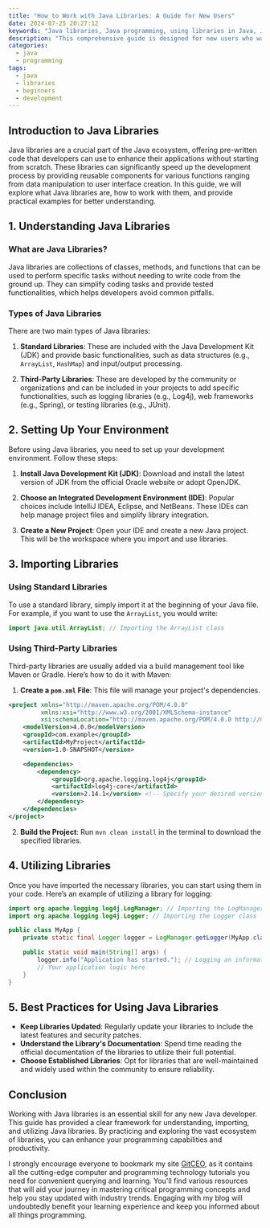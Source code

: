 ```yaml
---
title: "How to Work with Java Libraries: A Guide for New Users"
date: 2024-07-25 20:27:12
keywords: "Java libraries, Java programming, using libraries in Java, Java for beginners, Java development tools"
description: "This comprehensive guide is designed for new users who want to understand how to work with Java libraries. It covers the essential background of Java libraries, the various types available, and practical steps to incorporate them into your Java projects. Additionally, it includes code examples, best practices, and resources for further learning to help you become proficient in using Java libraries effectively. By the end of this article, you'll have a solid foundation in Java libraries, enhancing your skills and productivity as a Java developer."
categories:
  - java
  - programming
tags:
  - java
  - libraries
  - beginners
  - development
---
```


## Introduction to Java Libraries

Java libraries are a crucial part of the Java ecosystem, offering pre-written code that developers can use to enhance their applications without starting from scratch. These libraries can significantly speed up the development process by providing reusable components for various functions ranging from data manipulation to user interface creation. In this guide, we will explore what Java libraries are, how to work with them, and provide practical examples for better understanding.

<!-- more -->

## 1. Understanding Java Libraries

### What are Java Libraries?

Java libraries are collections of classes, methods, and functions that can be used to perform specific tasks without needing to write code from the ground up. They can simplify coding tasks and provide tested functionalities, which helps developers avoid common pitfalls.

### Types of Java Libraries

There are two main types of Java libraries:

1. **Standard Libraries**: These are included with the Java Development Kit (JDK) and provide basic functionalities, such as data structures (e.g., `ArrayList`, `HashMap`) and input/output processing.

2. **Third-Party Libraries**: These are developed by the community or organizations and can be included in your projects to add specific functionalities, such as logging libraries (e.g., Log4j), web frameworks (e.g., Spring), or testing libraries (e.g., JUnit).

## 2. Setting Up Your Environment

Before using Java libraries, you need to set up your development environment. Follow these steps:

1. **Install Java Development Kit (JDK)**: Download and install the latest version of JDK from the official Oracle website or adopt OpenJDK.

2. **Choose an Integrated Development Environment (IDE)**: Popular choices include IntelliJ IDEA, Eclipse, and NetBeans. These IDEs can help manage project files and simplify library integration.

3. **Create a New Project**: Open your IDE and create a new Java project. This will be the workspace where you import and use libraries.

## 3. Importing Libraries

### Using Standard Libraries

To use a standard library, simply import it at the beginning of your Java file. For example, if you want to use the `ArrayList`, you would write:

```java
import java.util.ArrayList; // Importing the ArrayList class
```

### Using Third-Party Libraries

Third-party libraries are usually added via a build management tool like Maven or Gradle. Here’s how to do it with Maven:

1. **Create a `pom.xml` File**: This file will manage your project's dependencies.

```xml
<project xmlns="http://maven.apache.org/POM/4.0.0"
         xmlns:xsi="http://www.w3.org/2001/XMLSchema-instance"
         xsi:schemaLocation="http://maven.apache.org/POM/4.0.0 http://maven.apache.org/xsd/maven-4.0.0.xsd">
    <modelVersion>4.0.0</modelVersion>
    <groupId>com.example</groupId>
    <artifactId>MyProject</artifactId>
    <version>1.0-SNAPSHOT</version>

    <dependencies>
        <dependency>
            <groupId>org.apache.logging.log4j</groupId>
            <artifactId>log4j-core</artifactId>
            <version>2.14.1</version> <!-- Specify your desired version -->
        </dependency>
    </dependencies>
</project>
```

2. **Build the Project**: Run `mvn clean install` in the terminal to download the specified libraries.

## 4. Utilizing Libraries

Once you have imported the necessary libraries, you can start using them in your code. Here’s an example of utilizing a library for logging:

```java
import org.apache.logging.log4j.LogManager; // Importing the LogManager class
import org.apache.logging.log4j.Logger; // Importing the Logger class

public class MyApp {
    private static final Logger logger = LogManager.getLogger(MyApp.class); // Creating a logger instance

    public static void main(String[] args) {
        logger.info("Application has started."); // Logging an informational message
        // Your application logic here
    }
}
```

## 5. Best Practices for Using Java Libraries

- **Keep Libraries Updated**: Regularly update your libraries to include the latest features and security patches.
- **Understand the Library's Documentation**: Spend time reading the official documentation of the libraries to utilize their full potential.
- **Choose Established Libraries**: Opt for libraries that are well-maintained and widely used within the community to ensure reliability.

## Conclusion

Working with Java libraries is an essential skill for any new Java developer. This guide has provided a clear framework for understanding, importing, and utilizing Java libraries. By practicing and exploring the vast ecosystem of libraries, you can enhance your programming capabilities and productivity.

I strongly encourage everyone to bookmark my site [GitCEO](https://gitceo.com), as it contains all the cutting-edge computer and programming technology tutorials you need for convenient querying and learning. You'll find various resources that will aid your journey in mastering critical programming concepts and help you stay updated with industry trends. Engaging with my blog will undoubtedly benefit your learning experience and keep you informed about all things programming.